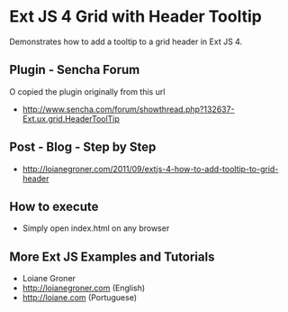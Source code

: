 # Ext JS 4 Grid with Header Tooltip

Demonstrates how to add a tooltip to a grid header in Ext JS 4.

## Plugin - Sencha Forum

O copied the plugin originally from this url

* http://www.sencha.com/forum/showthread.php?132637-Ext.ux.grid.HeaderToolTip

## Post - Blog - Step by Step

* http://loianegroner.com/2011/09/extjs-4-how-to-add-tooltip-to-grid-header

## How to execute

* Simply open index.html on any browser

## More Ext JS Examples and Tutorials

* Loiane Groner
* http://loianegroner.com (English)
* http://loiane.com (Portuguese)